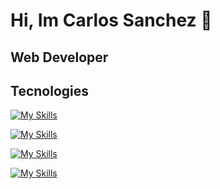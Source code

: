 # Hi, Im Carlos Sanchez 👋
## Web Developer

## Tecnologies

[![My Skills](https://skillicons.dev/icons?i=java,html,css,js&theme=light)](https://skillicons.dev)

[![My Skills](https://skillicons.dev/icons?i=nodejs,react,vite,astro&theme=light)](https://skillicons.dev)

[![My Skills](https://skillicons.dev/icons?i=tailwind,figma,ps,androidstudio&theme=light)](https://skillicons.dev)

[![My Skills](https://skillicons.dev/icons?i=php,mysql&theme=light)](https://skillicons.dev)
